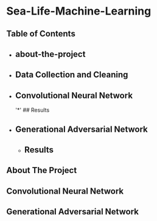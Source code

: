# Sea-Life-Machine-Learning

<!-- TABLE OF CONTENTS -->
## Table of Contents

* ## about-the-project
* ## Data Collection and Cleaning
 
* ## Convolutional Neural Network
  '*' ## Results

* ## Generational Adversarial Network
  * ## Results


<!-- About The Project -->
## About The Project

<!-- Convolutional Neural Network -->
## Convolutional Neural Network

<!-- Generational Adversarial Network -->
## Generational Adversarial Network
